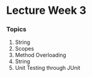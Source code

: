 # Lecture Week 3

### Topics
1. String
2. Scopes
3. Method Overloading
4. String
5. Unit Testing through JUnit